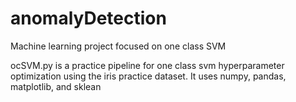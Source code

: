 # anomalyDetection
Machine learning project focused on one class SVM

ocSVM.py is a practice pipeline for one class svm hyperparameter optimization using the iris practice dataset. 
It uses numpy, pandas, matplotlib, and sklean
